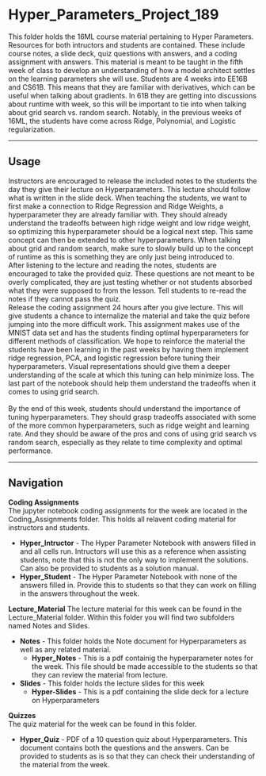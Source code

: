 # Hyper_Parameters_Project_189
This folder holds the 16ML course material pertaining to Hyper Parameters. Resources for both intructors and students are contained. These include course notes, a slide deck, quiz questions with answers, and a coding assignment with answers. This material is meant to be taught in the fifth week of class to develop an understanding of how a model architect settles on the learning parameters she will use. Students are 4 weeks into EE16B and CS61B.  This means that they are familiar with derivatives, which can be useful when talking about gradients.  In 61B they are getting into discussions about runtime with week, so this will be important to tie into when talking about grid search vs. random search. Notably, in the previous weeks of 16ML, the students have come across Ridge, Polynomial, and Logistic regularization.
___
## Usage
Instructors are encouraged to release the included notes to the students the day they give their lecture on Hyperparameters. This lecture should follow what is written in the slide deck. When teaching the students, we want to first make a connection to Ridge Regression and Ridge Weights, a hyperparameter they are already familiar with.  They should already understand the tradeoffs between high ridge weight and low ridge weight, so optimizing this hyperparameter should be a logical next step.  This same concept can then be extended to other hyperparameters.  When talking about grid and random search, make sure to slowly build up to the concept of runtime as this is something they are only just being introduced to.
<br>
After listening to the lecture and reading the notes, students are encouraged to take the provided quiz. These questions are not meant to be overly complicated, they are just testing whether or not students absorbed what they were supposed to from the lesson. Tell students to re-read the notes if they cannot pass the quiz. 
<br>
Release the coding assignment 24 hours after you give lecture. This will give students a chance to internalize the material and take the quiz before jumping into the more difficult work.  This assignment makes use of the MNIST data set and has the students finding optimal hyperparameters for different methods of classification.  We hope to reinforce the material the students have been learning in the past weeks by having them implement ridge regression, PCA, and logistic regression before tuning their hyperparameters.  Visual representations should give them a deeper understanding of the scale at which this tuning can help minimize loss.  The last part of the notebook should help them understand the tradeoffs when it comes to using grid search.
<br>
<br>
By the end of this week, students should understand the importance of tuning hyperparameters.  They should grasp tradeoffs associated with some of the more common hyperparameters, such as ridge weight and learning rate.  And they should be aware of the pros and cons of using grid search vs random search, especially as they relate to time complexity and optimal performance.
___
## Navigation
**Coding Assignments** <br>
The jupyter notebook coding assignments for the week are located in the Coding_Assignments folder.  This holds all relavent coding material for instructors and students.
* **Hyper_Intructor** - The Hyper Parameter Notebook with answers filled in and all cells run.  Intructors will use this as a reference when assisting students, note that this is not the only way to implement the solutions. Can also be provided to students as a solution manual.
* **Hyper_Student** - The Hyper Parameter Notebook with none of the answers filled in.  Provide this to students so that they can work on filling in the answers throughout the week.

**Lecture_Material**
The lecture material for this week can be found in the Lecture_Material folder. Within this folder you will find two subfolders named Notes and Slides.
* **Notes** - This folder holds the Note document for Hyperparameters as well as any related material.
  * **Hyper_Notes** - This is a pdf containig the hyperparameter notes for the week.  This file should be made accessible to the students so that they can review the material from lecture.
* **Slides** - This folder holds the lecture slides for this week
  * **Hyper-Slides** - This is a pdf containing the slide deck for a lecture on Hyperparameters
  
**Quizzes** <br>
The quiz material for the week can be found in this folder.
* **Hyper_Quiz** - PDF of a 10 question quiz about Hyperparameters.  This document contains both the questions and the answers.  Can be provided to students as is so that they can check their understanding of the material from the week. 

